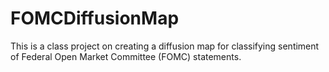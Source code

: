 # FOMCDiffusionMap
This is a class project on creating a diffusion map for classifying sentiment of Federal Open Market Committee (FOMC) statements.
